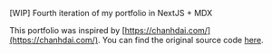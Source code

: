 [WIP] Fourth iteration of my portfolio in NextJS + MDX

This portfolio was inspired by [https://chanhdai.com/](https://chanhdai.com/). You can find the original source code [here](https://github.com/ncdai/chanhdai.com).
